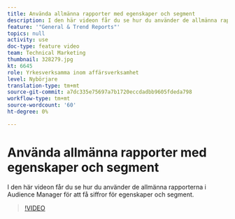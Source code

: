 ```yaml
---
title: Använda allmänna rapporter med egenskaper och segment
description: I den här videon får du se hur du använder de allmänna rapporterna i Audience Manager för att få siffror för egenskaper och segment.
feature: '"General & Trend Reports"'
topics: null
activity: use
doc-type: feature video
team: Technical Marketing
thumbnail: 328279.jpg
kt: 6645
role: Yrkesverksamma inom affärsverksamhet
level: Nybörjare
translation-type: tm+mt
source-git-commit: a7dc335e75697a7b1720eccdadbb9605fdeda798
workflow-type: tm+mt
source-wordcount: '60'
ht-degree: 0%

---
```



# Använda allmänna rapporter med egenskaper och segment

I den här videon får du se hur du använder de allmänna rapporterna i Audience Manager för att få siffror för egenskaper och segment.

>[!VIDEO](https://video.tv.adobe.com/v/328279/?quality=12&learn=on)
